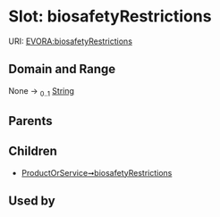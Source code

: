 
# Slot: biosafetyRestrictions



URI: [EVORA:biosafetyRestrictions](https://evora-project.eu/biosafetyRestrictions)


## Domain and Range

None &#8594;  <sub>0..1</sub> [String](types/String.md)

## Parents


## Children

 *  [ProductOrService➞biosafetyRestrictions](ProductOrService_biosafetyRestrictions.md)

## Used by

